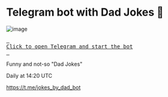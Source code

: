 # Telegram bot with Dad Jokes 👨
![image](https://user-images.githubusercontent.com/45464847/224510516-7f151ef4-0861-432b-9a91-ac727e929ce3.png)

[<kbd> <br> Click to open Telegram and start the bot  <br> </kbd>](https://t.me/jokes_by_dad_bot)

Funny and not-so "Dad Jokes"

Daily at 14:20 UTC

https://t.me/jokes_by_dad_bot
